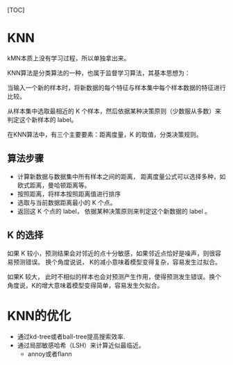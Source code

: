 [TOC]

# KNN
kMN本质上没有学习过程，所以单独拿出来。

KNN算法是分类算法的一种，也属于监督学习算法，其基本思想为：

当输入一个新的样本时，将新数据的每个特征与样本集中每个样本数据的特征进行比较。

从样本集中选取最相近的 K 个样本，然后依据某种决策原则（少数服从多数）来判定这个新样本的 label。

在KNN算法中，有三个主要要素：距离度量，K 的取值，分类决策规则。

## 算法步骤
- 计算新数据与数据集中所有样本之间的距离， 距离度量公式可以选择多种，如欧式距离，曼哈顿距离等。
- 按照距离，将样本按照距离值进行排序
- 选取与当前数据距离最小的 K 个点。
- 返回这 K 个点的 label， 依据某种决策原则来判定这个新数据的 label 。

## K 的选择
如果 K 较小，预测结果会对邻近的点十分敏感，如果邻近点恰好是噪声，则很容易预测错误。 换个角度说说， K的减小意味着模型变得复杂，容易发生过拟合。

如果K 较大， 此时不相似的样本也会对预测产生作用，使得预测发生错误。换个角度说，K的增大意味着模型变得简单，容易发生欠拟合。

# KNN的优化
- 通过kd-tree或者ball-tree提高搜索效率.
- 通过局部敏感哈希（LSH）来计算近似最临近。
    - annoy或者flann